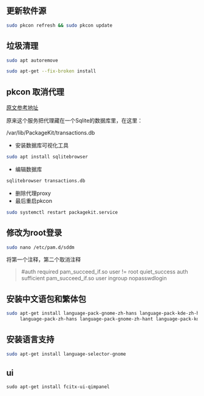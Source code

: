 ## 更新软件源

```bash
sudo pkcon refresh && sudo pkcon update
```

## 垃圾清理

```bash
sudo apt autoremove
```
```bash
sudo apt-get --fix-broken install
```

## pkcon 取消代理

[原文参考地址](https://www.jianshu.com/p/4bd3c3be978f)

原来这个服务把代理藏在一个Sqlite的数据库里，在这里：

/var/lib/PackageKit/transactions.db

- 安装数据库可视化工具

```bash
sudo apt install sqlitebrowser
```

- 编辑数据库

```bash
sqlitebrowser transactions.db
```
- 删除代理proxy
- 最后重启pkcon

```bash
sudo systemctl restart packagekit.service
```

## 修改为root登录

```bash
sudo nano /etc/pam.d/sddm
```
将第一个注释，第二个取消注释

> #auth    required        pam_succeed_if.so user != root quiet_success
   auth    sufficient      pam_succeed_if.so user ingroup nopasswdlogin	

## 安装中文语包和繁体包

```bash
sudo apt-get install language-pack-gnome-zh-hans language-pack-kde-zh-hans\
	 language-pack-zh-hans language-pack-gnome-zh-hant language-pack-kde-zh-hant language-pack-zh-hant
```

## 安装语言支持

```bash
sudo apt-get install language-selector-gnome
```

## ui
```bahs
sudo apt-get install fcitx-ui-qimpanel
```
